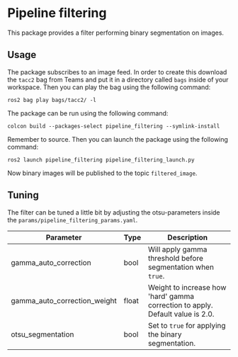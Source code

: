 # Pipeline filtering
This package provides a filter performing binary segmentation on images.

## Usage
The package subscribes to an image feed. In order to create this download the `tacc2` bag from Teams and put it in a directory called `bags` inside of your workspace. Then you can play the bag using the following command:
```
ros2 bag play bags/tacc2/ -l
```

The package can be run using the following command:
```
colcon build --packages-select pipeline_filtering --symlink-install
```

Remember to source. Then you can launch the package using the following command:
```
ros2 launch pipeline_filtering pipeline_filtering_launch.py
```

Now binary images will be published to the topic `filtered_image`.

## Tuning
The filter can be tuned a little bit by adjusting the otsu-parameters inside the `params/pipeline_filtering_params.yaml`.

| Parameter | Type | Description |
| --- | --- | --- |
| gamma_auto_correction | bool | Will apply gamma threshold before segmentation when `true`. |
| gamma_auto_correction_weight | float | Weight to increase how 'hard' gamma correction to apply. Default value is 2.0. |
| otsu_segmentation | bool | Set to `true` for applying the binary segmentation. |
